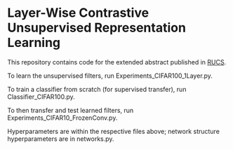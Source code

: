 # Layer-Wise Contrastive Unsupervised Representation Learning

This repository contains code for the extended abstract published in [RUCS](rucs.ca).

To learn the unsupervised filters, run Experiments_CIFAR100_1Layer.py. 

To train a classifier from scratch (for supervised transfer), run Classifier_CIFAR100.py. 

To then transfer and test learned filters, run Experiments_CIFAR10_FrozenConv.py.

Hyperparameters are within the respective files above; network structure hyperparameters are in networks.py.
